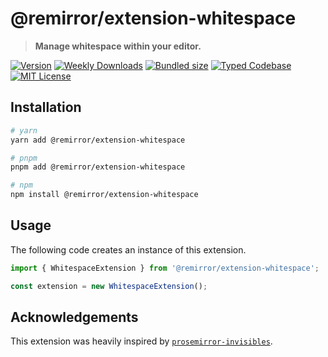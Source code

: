# @remirror/extension-whitespace

> **Manage whitespace within your editor.**

[![Version][version]][npm] [![Weekly Downloads][downloads-badge]][npm] [![Bundled size][size-badge]][size] [![Typed Codebase][typescript]](#) [![MIT License][license]](#)

[version]: https://flat.badgen.net/npm/v/@remirror/extension-whitespace
[npm]: https://npmjs.com/package/@remirror/extension-whitespace
[license]: https://flat.badgen.net/badge/license/MIT/purple
[size]: https://bundlephobia.com/result?p=@remirror/extension-whitespace
[size-badge]: https://flat.badgen.net/bundlephobia/minzip/@remirror/extension-whitespace
[typescript]: https://flat.badgen.net/badge/icon/TypeScript?icon=typescript&label
[downloads-badge]: https://badgen.net/npm/dw/@remirror/extension-whitespace/red?icon=npm

## Installation

```bash
# yarn
yarn add @remirror/extension-whitespace

# pnpm
pnpm add @remirror/extension-whitespace

# npm
npm install @remirror/extension-whitespace
```

## Usage

The following code creates an instance of this extension.

```ts
import { WhitespaceExtension } from '@remirror/extension-whitespace';

const extension = new WhitespaceExtension();
```

## Acknowledgements

This extension was heavily inspired by [`prosemirror-invisibles`](https://github.com/guardian/prosemirror-invisibles).
